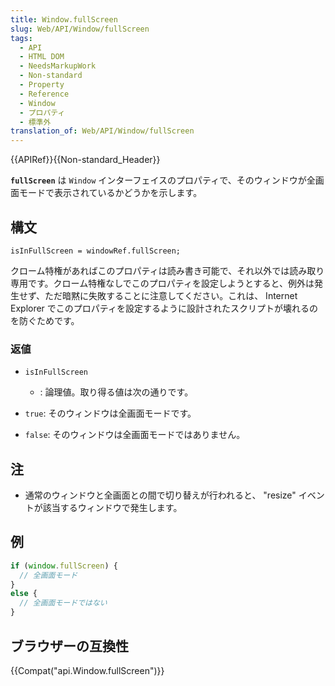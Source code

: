 ```yaml
---
title: Window.fullScreen
slug: Web/API/Window/fullScreen
tags:
  - API
  - HTML DOM
  - NeedsMarkupWork
  - Non-standard
  - Property
  - Reference
  - Window
  - プロパティ
  - 標準外
translation_of: Web/API/Window/fullScreen
---
```

{{APIRef}}{{Non-standard_Header}}

**`fullScreen`** は `Window` インターフェイスのプロパティで、そのウィンドウが全画面モードで表示されているかどうかを示します。

## 構文

    isInFullScreen = windowRef.fullScreen;

クローム特権があればこのプロパティは読み書き可能で、それ以外では読み取り専用です。クローム特権なしでこのプロパティを設定しようとすると、例外は発生せず、ただ暗黙に失敗することに注意してください。これは、 Internet Explorer でこのプロパティを設定するように設計されたスクリプトが壊れるのを防ぐためです。

### 返値

- `isInFullScreen`
  - : 論理値。取り得る値は次の通りです。

- `true`: そのウィンドウは全画面モードです。
- `false`: そのウィンドウは全画面モードではありません。

## 注

- 通常のウィンドウと全画面との間で切り替えが行われると、 "resize" イベントが該当するウィンドウで発生します。

## 例

```js
if (window.fullScreen) {
  // 全画面モード
}
else {
  // 全画面モードではない
}
```

## ブラウザーの互換性

{{Compat("api.Window.fullScreen")}}
